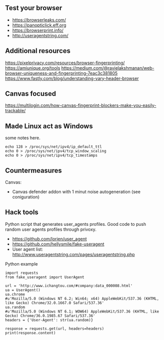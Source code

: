 Test your browser
-----------------
- https://browserleaks.com/
- https://panopticlick.eff.org
- https://browserprint.info/
- http://useragentstring.com/

Additional resources
--------------------
https://pixelprivacy.com/resources/browser-fingerprinting/
https://amiunique.org/tools
https://medium.com/@ravielakshmanan/web-browser-uniqueness-and-fingerprinting-7eac3c381805
https://www.fastly.com/blog/understanding-vary-header-browser

Canvas focused
-------------
https://multilogin.com/how-canvas-fingerprint-blockers-make-you-easily-trackable/


Made Linux act as Windows
-------------------------
some notes here.
````
echo 128 > /proc/sys/net/ipv4/ip_default_ttl
echo 0 > /proc/sys/net/ipv4/tcp_window_scaling
echo 0 > /proc/sys/net/ipv4/tcp_timestamps
````

Countermeasures
---------------

Canvas:
- Canvas defender addon with 1 minut noise autogeneration (see coniguration)

Hack tools
----------
Python script that generates user_agents profiles. Good code to push random user agents profiles through privoxy.
- https://github.com/lorien/user_agent
- https://github.com/hellysmile/fake-useragent
- User agent list: http://www.useragentstring.com/pages/useragentstring.php

Python example
````
import requests
from fake_useragent import UserAgent

url = 'http://www.ichangtou.com/#company:data_000008.html'
ua = UserAgent()
ua.chrome
#u'Mozilla/5.0 (Windows NT 6.2; Win64; x64) AppleWebKit/537.36 (KHTML, like Gecko) Chrome/32.0.1667.0 Safari/537.36'
ua.random
#u'Mozilla/5.0 (Windows NT 6.1; WOW64) AppleWebKit/537.36 (KHTML, like Gecko) Chrome/36.0.1985.67 Safari/537.36'
headers = {'User-Agent': str(ua.random)}

response = requests.get(url, headers=headers)
print(response.content)
````

